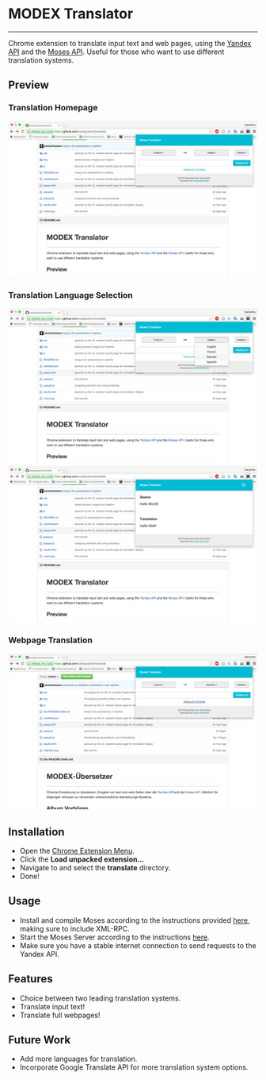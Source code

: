# MODEX Translator
--------
Chrome extension to translate input text and web pages, using the [Yandex API](https://tech.yandex.com/translate/)
and the [Moses API](http://www.statmt.org/moses/). Useful for those who
want to use different translation systems.

## Preview
### Translation Homepage
![MODEX Home preview](https://github.com/carlapcastro/translate/blob/master/img/preview_home.png?raw=true)
### Translation Language Selection
![MODEX Translation process preview](https://github.com/carlapcastro/translate/blob/master/img/preview_translation.png?raw=true)
![MODEX Translation results display](https://github.com/carlapcastro/translate/blob/master/img/preview_results.png?raw=true)
### Webpage Translation
![MODEX Translation webpage display](https://github.com/carlapcastro/translate/blob/master/img/preview_webpage.png?raw=true)

## Installation
* Open the [Chrome Extension Menu](chrome://extensions/).
* Click the **Load unpacked extension...**
* Navigate to and select the **translate** directory.
* Done!

## Usage
* Install and compile Moses according to the instructions provided [here](http://www.statmt.org/moses/?n=Development.GetStarted), making sure to include XML-RPC.
* Start the Moses Server according to the instructions
[here](https://github.com/casmacat/moses-mt-server/tree/master/python_server).
* Make sure you have a stable internet connection to send requests to the Yandex API.

## Features
* Choice between two leading translation systems.
* Translate input text!
* Translate full webpages!

## Future Work
* Add more languages for translation.
* Incorporate Google Translate API for more translation system options.
